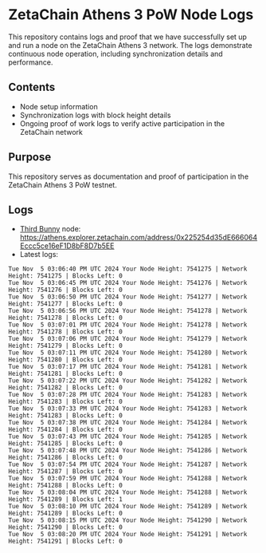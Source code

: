 # ZetaChain Athens 3 PoW Node Logs
This repository contains logs and proof that we have successfully set up and run a node on the ZetaChain Athens 3 network. The logs demonstrate continuous node operation, including synchronization details and performance.

## Contents
- Node setup information
- Synchronization logs with block height details
- Ongoing proof of work logs to verify active participation in the ZetaChain network

## Purpose
This repository serves as documentation and proof of participation in the ZetaChain Athens 3 PoW testnet.

## Logs

- [Third Bunny](https://thirdbunny.xyz/) node: https://athens.explorer.zetachain.com/address/0x225254d35dE666064Eccc5ce16eF1D8bF8D7b5EE
- Latest logs:
```
Tue Nov  5 03:06:40 PM UTC 2024 Your Node Height: 7541275 | Network Height: 7541275 | Blocks Left: 0
Tue Nov  5 03:06:45 PM UTC 2024 Your Node Height: 7541276 | Network Height: 7541276 | Blocks Left: 0
Tue Nov  5 03:06:50 PM UTC 2024 Your Node Height: 7541277 | Network Height: 7541277 | Blocks Left: 0
Tue Nov  5 03:06:56 PM UTC 2024 Your Node Height: 7541278 | Network Height: 7541278 | Blocks Left: 0
Tue Nov  5 03:07:01 PM UTC 2024 Your Node Height: 7541278 | Network Height: 7541278 | Blocks Left: 0
Tue Nov  5 03:07:06 PM UTC 2024 Your Node Height: 7541279 | Network Height: 7541279 | Blocks Left: 0
Tue Nov  5 03:07:11 PM UTC 2024 Your Node Height: 7541280 | Network Height: 7541280 | Blocks Left: 0
Tue Nov  5 03:07:17 PM UTC 2024 Your Node Height: 7541281 | Network Height: 7541281 | Blocks Left: 0
Tue Nov  5 03:07:22 PM UTC 2024 Your Node Height: 7541282 | Network Height: 7541282 | Blocks Left: 0
Tue Nov  5 03:07:28 PM UTC 2024 Your Node Height: 7541283 | Network Height: 7541283 | Blocks Left: 0
Tue Nov  5 03:07:33 PM UTC 2024 Your Node Height: 7541283 | Network Height: 7541283 | Blocks Left: 0
Tue Nov  5 03:07:38 PM UTC 2024 Your Node Height: 7541284 | Network Height: 7541284 | Blocks Left: 0
Tue Nov  5 03:07:43 PM UTC 2024 Your Node Height: 7541285 | Network Height: 7541285 | Blocks Left: 0
Tue Nov  5 03:07:48 PM UTC 2024 Your Node Height: 7541286 | Network Height: 7541286 | Blocks Left: 0
Tue Nov  5 03:07:54 PM UTC 2024 Your Node Height: 7541287 | Network Height: 7541287 | Blocks Left: 0
Tue Nov  5 03:07:59 PM UTC 2024 Your Node Height: 7541288 | Network Height: 7541288 | Blocks Left: 0
Tue Nov  5 03:08:04 PM UTC 2024 Your Node Height: 7541288 | Network Height: 7541289 | Blocks Left: 1
Tue Nov  5 03:08:10 PM UTC 2024 Your Node Height: 7541289 | Network Height: 7541289 | Blocks Left: 0
Tue Nov  5 03:08:15 PM UTC 2024 Your Node Height: 7541290 | Network Height: 7541290 | Blocks Left: 0
Tue Nov  5 03:08:20 PM UTC 2024 Your Node Height: 7541291 | Network Height: 7541291 | Blocks Left: 0
```
